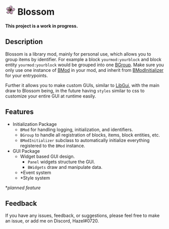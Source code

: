 # ![Blossom](src/main/resources/assets/blossom/icon.png?raw=true) Blossom 

**This project is a work in progress.**

## Description
Blossom is a library mod, mainly for personal use, which allows you to group items by identifier. For example a block `yourmod:yourblock` and block entity `yourmod:yourblock` would be grouped into one [BGroup](src/main/java/com/hazeltrinity/blossom/init/BGroup.java). Make sure you only use one instance of [BMod](src/main/java/com/hazeltrinity/blossom/BMod.java) in your mod, and inherit from [BModInitializer](src/main/java/com/hazeltrinity/blossom/init/BModInitializer.java) for your entrypoints.

Further it allows you to make custom GUIs, similar to [LibGui](https://github.com/CottonMC/LibGui), with the main draw to Blossom being, in the future having `styles` similar to css to customize your entire GUI at runtime easily.

## Features
 - Initialization Package
   - `BMod` for handling logging, initialization, and identifiers.
   - `BGroup` to handle all registration of blocks, items, block entities, etc.
   - `BModInitializer` subclass to automatically initialize everything registered to the `BMod` instance.
 - GUI Package
   - Widget based GUI design.
     - `Panel` widgets structure the GUI.
     - `BWidgets` draw and manipulate data.
   - *Event system
   - *Style system
  
**planned feature*

## Feedback
If you have any issues, feedback, or suggestions, please feel free to make an issue, or add me on Discord, Hazel#0720.